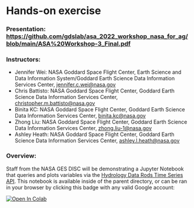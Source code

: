 # Hands-on exercise

### Presentation: https://github.com/gdslab/asa_2022_workshop_nasa_for_ag/blob/main/ASA%20Workshop-3_Final.pdf

### Instructors: 

* Jennifer Wei: NASA Goddard Space Flight Center, Earth Science and Data Information System/Goddard Earth Science Data Information Services Center, jennifer.c.wei@nasa.gov
* Chris Battisto: NASA Goddard Space Flight Center, Goddard Earth Science Data Information Services Center, christopher.m.battisto@nasa.gov
* Binita KC: NASA Goddard Space Flight Center, Goddard Earth Science Data Information Services Center, binita.kc@nasa.gov 
* Zhong Liu: NASA Goddard Space Flight Center, Goddard Earth Science Data Information Services Center, zhong.liu-1@nasa.gov
* Ashley Heath: NASA Goddard Space Flight Center, Goddard Earth Science Data Information Services Center, ashley.l.heath@nasa.gov

### Overview:

Staff from the NASA GES DISC will be demonstrating a Jupyter Notebook that queries and plots variables via the [Hydrology Data Rods Time Series API](https://disc.gsfc.nasa.gov/information/tools?title=Hydrology%20Data%20Rods). This notebook is available inside of the parent directory, or can be ran in your browser by clicking this badge with any valid Google account:  

<a href="https://colab.research.google.com/drive/1v1iSQrDID1b1BmmiOlj80UtbB9C4tzHZ">
  <img src="https://colab.research.google.com/assets/colab-badge.svg" alt="Open In Colab"/>
</a>
